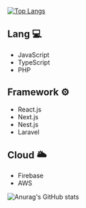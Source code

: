 [![Top Langs](https://github-readme-stats.vercel.app/api/top-langs/?username=frontTSend&hide=php,blade)](https://github.com/anuraghazra/github-readme-stats)


## Lang 💻
- JavaScript  
- TypeScript  
- PHP  

## Framework ⚙
- React.js  
- Next.js  
- Nest.js  
- Laravel

## Cloud 🌥
- Firebase  
- AWS

![Anurag's GitHub stats](https://github-readme-stats.vercel.app/api?username=frontTSend&show_icons=true&theme=radical)
